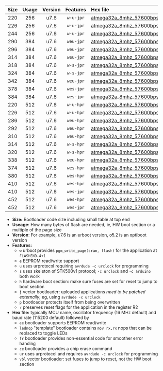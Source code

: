 |Size|Usage|Version|Features|Hex file|
|:-:|:-:|:-:|:-:|:--|
|220|256|u7.6|`w-u-jpr`|[atmega32a_8mhz_57600bps_ur_vbl.hex](https://raw.githubusercontent.com/stefanrueger/urboot/main/atmega32a_8mhz_57600bps_ur_vbl.hex)|
|226|256|u7.6|`w-u-jpr`|[atmega32a_8mhz_57600bps_lednop_ur_vbl.hex](https://raw.githubusercontent.com/stefanrueger/urboot/main/atmega32a_8mhz_57600bps_lednop_ur_vbl.hex)|
|244|256|u7.6|`w-u-jpr`|[atmega32a_8mhz_57600bps_lednop_fr_ur_vbl.hex](https://raw.githubusercontent.com/stefanrueger/urboot/main/atmega32a_8mhz_57600bps_lednop_fr_ur_vbl.hex)|
|290|384|u7.6|`weu-jpr`|[atmega32a_8mhz_57600bps_ee_ur_vbl.hex](https://raw.githubusercontent.com/stefanrueger/urboot/main/atmega32a_8mhz_57600bps_ee_ur_vbl.hex)|
|296|384|u7.6|`weu-jpr`|[atmega32a_8mhz_57600bps_ee_lednop_ur_vbl.hex](https://raw.githubusercontent.com/stefanrueger/urboot/main/atmega32a_8mhz_57600bps_ee_lednop_ur_vbl.hex)|
|314|384|u7.6|`weu-jpr`|[atmega32a_8mhz_57600bps_ee_lednop_fr_ur_vbl.hex](https://raw.githubusercontent.com/stefanrueger/urboot/main/atmega32a_8mhz_57600bps_ee_lednop_fr_ur_vbl.hex)|
|318|384|u7.6|`w-s-jpr`|[atmega32a_8mhz_57600bps_vbl.hex](https://raw.githubusercontent.com/stefanrueger/urboot/main/atmega32a_8mhz_57600bps_vbl.hex)|
|324|384|u7.6|`w-s-jpr`|[atmega32a_8mhz_57600bps_lednop_vbl.hex](https://raw.githubusercontent.com/stefanrueger/urboot/main/atmega32a_8mhz_57600bps_lednop_vbl.hex)|
|342|384|u7.6|`weu-jpr`|[atmega32a_8mhz_57600bps_ee_lednop_fr_ce_ur_vbl.hex](https://raw.githubusercontent.com/stefanrueger/urboot/main/atmega32a_8mhz_57600bps_ee_lednop_fr_ce_ur_vbl.hex)|
|378|384|u7.6|`wes-jpr`|[atmega32a_8mhz_57600bps_ee_vbl.hex](https://raw.githubusercontent.com/stefanrueger/urboot/main/atmega32a_8mhz_57600bps_ee_vbl.hex)|
|384|384|u7.6|`wes-jpr`|[atmega32a_8mhz_57600bps_ee_lednop_vbl.hex](https://raw.githubusercontent.com/stefanrueger/urboot/main/atmega32a_8mhz_57600bps_ee_lednop_vbl.hex)|
|220|512|u7.6|`w-u-hpr`|[atmega32a_8mhz_57600bps_ur.hex](https://raw.githubusercontent.com/stefanrueger/urboot/main/atmega32a_8mhz_57600bps_ur.hex)|
|226|512|u7.6|`w-u-hpr`|[atmega32a_8mhz_57600bps_lednop_ur.hex](https://raw.githubusercontent.com/stefanrueger/urboot/main/atmega32a_8mhz_57600bps_lednop_ur.hex)|
|286|512|u7.6|`weu-hpr`|[atmega32a_8mhz_57600bps_ee_ur.hex](https://raw.githubusercontent.com/stefanrueger/urboot/main/atmega32a_8mhz_57600bps_ee_ur.hex)|
|292|512|u7.6|`weu-hpr`|[atmega32a_8mhz_57600bps_ee_lednop_ur.hex](https://raw.githubusercontent.com/stefanrueger/urboot/main/atmega32a_8mhz_57600bps_ee_lednop_ur.hex)|
|310|512|u7.6|`weu-hpr`|[atmega32a_8mhz_57600bps_ee_lednop_fr_ur.hex](https://raw.githubusercontent.com/stefanrueger/urboot/main/atmega32a_8mhz_57600bps_ee_lednop_fr_ur.hex)|
|314|512|u7.6|`w-s-hpr`|[atmega32a_8mhz_57600bps.hex](https://raw.githubusercontent.com/stefanrueger/urboot/main/atmega32a_8mhz_57600bps.hex)|
|320|512|u7.6|`w-s-hpr`|[atmega32a_8mhz_57600bps_lednop.hex](https://raw.githubusercontent.com/stefanrueger/urboot/main/atmega32a_8mhz_57600bps_lednop.hex)|
|338|512|u7.6|`weu-hpr`|[atmega32a_8mhz_57600bps_ee_lednop_fr_ce_ur.hex](https://raw.githubusercontent.com/stefanrueger/urboot/main/atmega32a_8mhz_57600bps_ee_lednop_fr_ce_ur.hex)|
|374|512|u7.6|`wes-hpr`|[atmega32a_8mhz_57600bps_ee.hex](https://raw.githubusercontent.com/stefanrueger/urboot/main/atmega32a_8mhz_57600bps_ee.hex)|
|380|512|u7.6|`wes-hpr`|[atmega32a_8mhz_57600bps_ee_lednop.hex](https://raw.githubusercontent.com/stefanrueger/urboot/main/atmega32a_8mhz_57600bps_ee_lednop.hex)|
|410|512|u7.6|`wes-hpr`|[atmega32a_8mhz_57600bps_ee_lednop_fr.hex](https://raw.githubusercontent.com/stefanrueger/urboot/main/atmega32a_8mhz_57600bps_ee_lednop_fr.hex)|
|410|512|u7.6|`wes-jpr`|[atmega32a_8mhz_57600bps_ee_lednop_fr_vbl.hex](https://raw.githubusercontent.com/stefanrueger/urboot/main/atmega32a_8mhz_57600bps_ee_lednop_fr_vbl.hex)|
|452|512|u7.6|`wes-hpr`|[atmega32a_8mhz_57600bps_ee_lednop_fr_ce.hex](https://raw.githubusercontent.com/stefanrueger/urboot/main/atmega32a_8mhz_57600bps_ee_lednop_fr_ce.hex)|
|452|512|u7.6|`wes-jpr`|[atmega32a_8mhz_57600bps_ee_lednop_fr_ce_vbl.hex](https://raw.githubusercontent.com/stefanrueger/urboot/main/atmega32a_8mhz_57600bps_ee_lednop_fr_ce_vbl.hex)|

- **Size:** Bootloader code size including small table at top end
- **Useage:** How many bytes of flash are needed, ie, HW boot section or a multiple of the page size
- **Version:** For example, u7.6 is an urboot version, o5.2 is an optiboot version
- **Features:**
  + `w` urboot provides `pgm_write_page(sram, flash)` for the application at `FLASHEND-4+1`
  + `e` EEPROM read/write support
  + `u` uses urprotocol requiring `avrdude -c urclock` for programming
  + `s` uses skeleton of STK500v1 protocol; `-c urclock` and `-c arduino` both work
  + `h` hardware boot section: make sure fuses are set for reset to jump to boot section
  + `j` vector bootloader: uploaded applications *need to be patched externally*, eg, using `avrdude -c urclock`
  + `p` bootloader protects itself from being overwritten
  + `r` preserves reset flags for the application in the register R2
- **Hex file:** typically MCU name, oscillator frequency (16 MHz default) and baud rate (115200 default) followed by
  + `ee` bootloader supports EEPROM read/write
  + `lednop` "template" bootloader contains `mov rx,rx` nops that can be replaced to toggle LEDs
  + `fr` bootloader provides non-essential code for smoother error handing
  + `ce` bootloader provides a chip erase command
  + `ur` uses urprotocol and requires `avrdude -c urclock` for programming
  + `vbl` vector bootloader: set fuses to jump to reset, not the HW boot section
